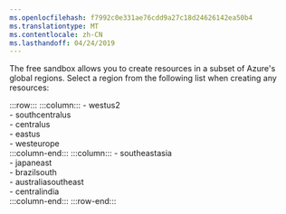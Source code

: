 ```yaml
---
ms.openlocfilehash: f7992c0e331ae76cdd9a27c18d24626142ea50b4
ms.translationtype: MT
ms.contentlocale: zh-CN
ms.lasthandoff: 04/24/2019
---
```

The free sandbox allows you to create resources in a subset of Azure's global regions. Select a region from the following list when creating any resources:

:::row:::
    :::column:::
        - westus2  
        - southcentralus  
        - centralus  
        - eastus  
        - westeurope  
    :::column-end:::
    :::column:::
        - southeastasia  
        - japaneast  
        - brazilsouth  
        - australiasoutheast  
        - centralindia  
    :::column-end:::
:::row-end:::
